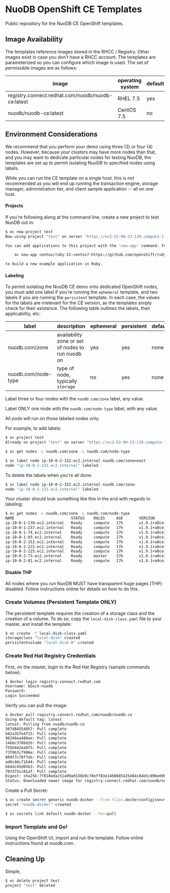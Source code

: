 # NuoDB OpenShift CE Templates

Public repository for the NuoDB CE OpenShift templates.

## Image Availability

The templates reference images stored in the RHCC / Registry. Other images
exist in case you don't have a RHCC account. The templates are parameterized
so you can configure which image is used. The set of permissible images are as
follows:

| image  | operating system | default  |
|---|---|---|
| registry.connect.redhat.com/nuodb/nuodb-ce:latest  | RHEL 7.5 | yes |
| nuodb/nuodb-ce:latest | CentOS 7.5 | no |

## Environment Considerations

We recommend that you perform your demo using three (3) or four (4) nodes.
However, because your clusters may have more nodes than that, and you may
want to dedicate particular nodes for testing NuoDB, the templates are set
up to permit isolating NuoDB to specified nodes using labels.

While you can run the CE template on a single host, this is not recommended
as you will end up running the transaction engine, storage manager, administration
tier, and client sample application -- all on one host.

#### Projects

If you're following along at the command line, create a new project to
test NuoDB out in:

```bash
$ oc new-project test
Now using project "test" on server "https://ec2-52-90-23-139.compute-1.amazonaws.com:8443".

You can add applications to this project with the 'new-app' command. For example, try:

    oc new-app centos/ruby-22-centos7~https://github.com/openshift/ruby-ex.git

to build a new example application in Ruby.
```

#### Labeling

To permit isolating the NuoDB CE demo onto dedicated OpenShift nodes, you
must add one label if you're running the `ephemeral` template, and two
labels if you are running the `persistent` template. In each case, the
values for the labels are irrelevant for the CE version, as the templates
simply check for their existence. The following table outlines the labels,
their applicability, etc:

| label  | description  | ephemeral  | persistent  | default |
|---|---|---|---|---|
| nuodb.com/zone  | availability zone or set of nodes to run nuodb on  | yes  | yes  | none |
| nuodb.com/node-type  | type of node, typically `storage` |  no | yes  | none |

Label three or four nodes with the `nuodb.com/zone` label, any value.

Label ONLY one node with the `nuodb.com/node-type` label, with any value.

All pods will run on those labeled nodes only.

For example, to add labels:

```bash
$ oc project test
Already on project "test" on server "https://ec2-52-90-23-139.compute-1.amazonaws.com:8443".

$ oc get nodes -L nuodb.com/zone -L nuodb.com/node-type

$ oc label node ip-10-0-2-152.ec2.internal nuodb.com/zone=east
node "ip-10-0-2-152.ec2.internal" labeled
```

To delete the labels when you're all done:

```bash
$ oc label node ip-10-0-2-152.ec2.internal nuodb.com/zone-
node "ip-10-0-2-152.ec2.internal" labeled
```

Your cluster should look something like this in the end with regards to labeling:

```bash
$ oc get nodes -L nuodb.com/zone -L nuodb.com/node-type
NAME                         STATUS    ROLES     AGE       VERSION             ZONE      NODE-TYPE
ip-10-0-1-139.ec2.internal   Ready     compute   17h       v1.9.1+a0ce1bc657   a         storage
ip-10-0-1-237.ec2.internal   Ready     compute   17h       v1.9.1+a0ce1bc657   a         
ip-10-0-1-74.ec2.internal    Ready     compute   17h       v1.9.1+a0ce1bc657   a         
ip-10-0-1-93.ec2.internal    Ready     compute   17h       v1.9.1+a0ce1bc657   a         
ip-10-0-2-152.ec2.internal   Ready     compute   17h       v1.9.1+a0ce1bc657             
ip-10-0-2-222.ec2.internal   Ready     compute   17h       v1.9.1+a0ce1bc657             
ip-10-0-2-225.ec2.internal   Ready     compute   17h       v1.9.1+a0ce1bc657             
ip-10-0-2-73.ec2.internal    Ready     master    17h       v1.9.1+a0ce1bc657             
ip-10-0-2-81.ec2.internal    Ready     compute   17h       v1.9.1+a0ce1bc657            
```

#### Disable THP

All nodes where you run NuoDB MUST have transparent huge pages (THP) disabled.
Follow instructions online for details on how to do this.

### Create Volumes (Persistent Template ONLY)

The persistent template requires the creation of a storage class and the
creation of a volume. To do so, copy the `local-disk-class.yaml` file to
your master, and install the template:

```bash
$ oc create -f local-disk-class.yaml
storageclass "local-disk" created
persistentvolume "local-disk-0" created
``` 

### Create Red Hat Registry Credentials

First, on the master, login to the Red Hat Registry (sample commands below):

```bash
$ docker login registry.connect.redhat.com
Username: bbuck-nuodb
Password: 
Login Succeeded
```

Verify you can pull the image:

```bash
$ docker pull registry.connect.redhat.com/nuodb/nuodb-ce
Using default tag: latest
latest: Pulling from nuodb/nuodb-ce
367d84554057: Pull complete 
b82a357e4f15: Pull complete 
96296ea486ee: Pull complete 
14bbc3786d2b: Pull complete 
f55b442ea0f5: Pull complete 
73f063cf906e: Pull complete 
869f7c78f7eb: Pull complete 
ad0c66c71644: Pull complete 
b64dc45d05b3: Pull complete 
707d73cc01af: Pull complete 
Digest: sha256:7f818edac51a99a6536b9c78eff83e1460885425d84c84b5c896e09681e7f1f3
Status: Downloaded newer image for registry.connect.redhat.com/nuodb/nuodb-ce:latest
```

Create a Pull Secret:

```bash
$ oc create secret generic nuodb-docker --from-file=.dockerconfigjson=${HOME}/.docker/config.json --type=kubernetes.io/dockerconfigjson
secret "nuodb-docker" created

$ oc secrets link default nuodb-docker --for=pull
```

### Import Template and Go!

Using the OpenShift UI, import and run the template. Follow online instructions
found at nuodb.com.

## Cleaning Up

Simple,

```bash
$ oc delete project test
project "test" deleted
```

